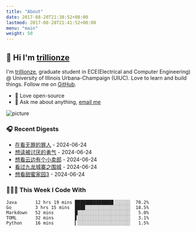 ```yaml
---
title: "About"
date: 2017-08-20T21:38:52+08:00
lastmod: 2017-08-28T21:41:52+08:00
menu: "main"
weight: 50
---
```


## 👋 Hi I'm [trillionze](https://www.trillionze.com)

I'm [trillionze](https://www.trillionze.com), graduate student in ECE(Electrical and Computer Engineering) @ University of Illinois Urbana-Champaign (UIUC). Love to learn and build things. Follow me on [GitHub](https://github.com/trillionze).

- 💼 Love open-source
- 💬 Ask me about anything, [email me](trillionze@163.com)

![picture](https://image.pseudoyu.com/images/dino.gif)

### 🎧 Recent Digests

<!-- douban starts -->
* <a href='http://movie.douban.com/subject/36181105/' target='_blank'>在看无罪的罪人</a> - 2024-06-24
* <a href='https://book.douban.com/subject/26369699/' target='_blank'>想读被讨厌的勇气</a> - 2024-06-24
* <a href='http://movie.douban.com/subject/36089988/' target='_blank'>想看云边有个小卖部</a> - 2024-06-24
* <a href='http://movie.douban.com/subject/24284175/' target='_blank'>看过九龙城寨之围城</a> - 2024-06-24
* <a href='http://movie.douban.com/subject/35929861/' target='_blank'>想看甜蜜家园3</a> - 2024-06-24
<!-- douban ends -->

### 👨🏻‍💻 This Week I Code With

<!-- code_time starts -->

```text
Java       12 hrs 19 mins ██████████████▋░░░░░░  70.2%
Go         3 hrs 15 mins  ███▉░░░░░░░░░░░░░░░░░  18.5%
Markdown   52 mins        █░░░░░░░░░░░░░░░░░░░░   5.0%
TOML       32 mins        ▋░░░░░░░░░░░░░░░░░░░░   3.1%
Python     16 mins        ▎░░░░░░░░░░░░░░░░░░░░   1.5%
```

<!-- code_time ends -->